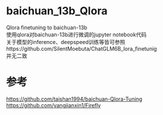 # baichuan_13b_Qlora
Qlora finetuning to baichuan-13b  
使用qlora对baichuan-13b进行微调的jupyter notebook代码  
关于模型的inference、deepspeed训练等皆可参照https://github.com/SilentMoebuta/ChatGLM6B_lora_finetunig  
并无二致

# 参考
https://github.com/taishan1994/baichuan-Qlora-Tuning
https://github.com/yangjianxin1/Firefly
